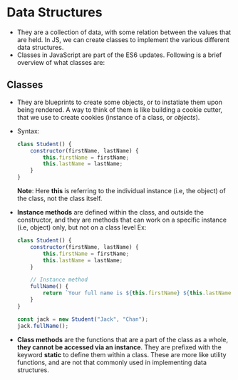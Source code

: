 # Data Structures

-   They are a collection of data, with some relation between the values that are held. In JS, we can create classes to implement the various different data structures.
-   Classes in JavaScript are part of the ES6 updates. Following is a brief overview of what classes are:

## Classes

-   They are blueprints to create some objects, or to instatiate them upon being rendered. A way to think of them is like building a cookie cutter, that we use to create cookies (instance of a class, or _objects_).
-   Syntax: <br>

    ```javascript
    class Student() {
        constructor(firstName, lastName) {
            this.firstName = firstName;
            this.lastName = lastName;
        }
    }
    ```

    **Note**: Here **this** is referring to the individual instance (i.e, the object) of the class, not the class itself.

-   **Instance methods** are defined within the class, and outside the constructor, and they are methods that can work on a specific instance (i.e, object) only, but not on a class level
    Ex: <br>

    ```javascript
    class Student() {
        constructor(firstName, lastName) {
            this.firstName = firstName;
            this.lastName = lastName;
        }

        // Instance method
        fullName() {
            return `Your full name is ${this.firstName} ${this.lastName}`
        }
    }

    const jack = new Student("Jack", "Chan");
    jack.fullName();
    ```

-   **Class methods** are the functions that are a part of the class as a whole, **they cannot be accessed via an instance**. They are prefixed with the keyword **static** to define them within a class. These are more like utility functions, and are not that commonly used in implementing data structures.
